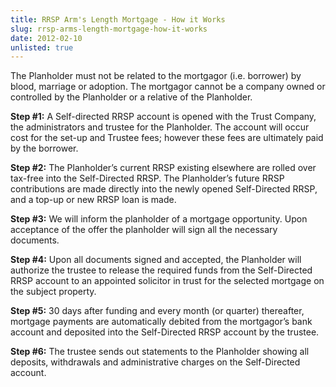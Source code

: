 ```yaml
---
title: RRSP Arm's Length Mortgage - How it Works
slug: rrsp-arms-length-mortgage-how-it-works
date: 2012-02-10
unlisted: true
---
```


The Planholder must not be related to the mortgagor (i.e. borrower) by blood, marriage or adoption. The mortgagor cannot be a company owned or controlled by the Planholder or a relative of the Planholder.

**Step #1:** A Self-directed RRSP account is opened with the Trust Company, the administrators and trustee for the Planholder. The account will occur cost for the set-up and Trustee fees; however these fees are ultimately paid by the borrower.

**Step #2:** The Planholder’s current RRSP existing elsewhere are rolled over tax-free into the Self-Directed RRSP. The Planholder’s future RRSP contributions are made directly into the newly opened Self-Directed RRSP, and a top-up or new RRSP loan is made.

**Step #3:** We will inform the planholder of a mortgage opportunity. Upon acceptance of the offer the planholder will sign all the necessary documents.

**Step #4:** Upon all documents signed and accepted, the Planholder will authorize the trustee to release the required funds from the Self-Directed RRSP account to an appointed solicitor in trust for the selected mortgage on the subject property.

**Step #5:** 30 days after funding and every month (or quarter) thereafter, mortgage payments are automatically debited from the mortgagor’s bank account and deposited into the Self-Directed RRSP account by the trustee.

**Step #6:** The trustee sends out statements to the Planholder showing all deposits, withdrawals and administrative charges on the Self-Directed account.

